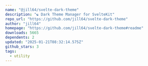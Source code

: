 ```yaml
---
name: "@jill64/svelte-dark-theme"
description: "☯ Dark Theme Manager for SvelteKit"
repo_url: "https://github.com/jill64/svelte-dark-theme"
author: "jill64"
homepage: "https://github.com/jill64/svelte-dark-theme#readme"
downloads: 5665
dependents: 2
updated: "2025-01-21T08:32:14.575Z"
github_stars: 3
tags: 
  - utility
---
```

